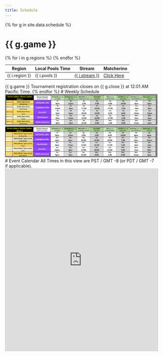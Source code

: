 ```yaml
---
title: Schedule
---
```

{% for g in site.data.schedule %}
# {{ g.game }}
<div class="table-container">
    <table class="table is-fullwidth has-background-black-bis has-text-white is-narrow">
        <thead>
            <tr>
                <th class="has-text-white">Region</th>
                <th class="has-text-white">Local Pools Time</th>
                <th class="has-text-white">Stream</th>
                <th class="has-text-white">Matcherino</th>
            </tr>
        </thead>
        <tbody>
            {% for i in g.regions %}
            <tr>
                <td>{{ i.region }}</td>
                <td>{{ i.pools }}</td>
                <td><a href="https://twitch.tv/{{ i.stream }}">{{ i.stream }}</a></td>
                <td><a href="{{ i.matcherino }}">Click Here</a></td>
            </tr>
            {% endfor %}
        </tbody>
    </table>
</div>
{{ g.game }} Tournament registration closes on {{ g.close }} at 12:01 AM Pacific Time.
{% endfor %}
# Weekly Schedule
<a href="/img/schedule_ggst.png" data-lightbox="schedule_ggst.png" data-title="GGST Schedule">
    <img class="image" src="/img/schedule_ggst.png">
</a>

<a href="/img/schedule_mbtl.png" data-lightbox="schedule_mbtl.png" data-title="MBTL Schedule">
    <img class="image" src="/img/schedule_mbtl.png">
</a>
# Event Calendar
All Times in this view are PST / GMT -8 (or PDT / GMT -7 if applicable).
<iframe class="airtable-embed" src="https://airtable.com/embed/shryJOw5l5nCI1gtS?backgroundColor=cyan" frameborder="0" onmousewheel="" width="100%" height="600" style="background: transparent; border: 1px solid #ccc;"></iframe>